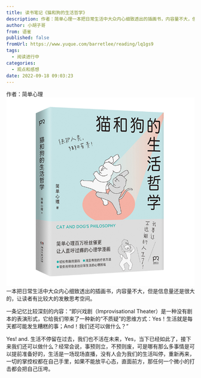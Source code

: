 ```yaml
---
title: 读书笔记《猫和狗的生活哲学》
description: 作者：简单心理一本把日常生活中大众内心细致透出的插画书，内容量不大，但是信息量还是很大的，让读者有比较大的发散思考空间。一条记忆比较深刻的内容：“即兴戏剧（Improvisational Theater）是一种没有剧本的表演形式，它给我们带来了一种新的“不质疑”的思维方式：Yes！生活就是每天...
author: 小胡子哥
from: 语雀
published: false
fromUrl: https://www.yuque.com/barretlee/reading/lq1gs9
tags:
  - 阅读进行中
categories:
  - 观点和感想
date: 2022-09-18 09:03:23
---
```


作者：简单心理
![image](../blogimgs/2022/09/18/1663506243131-1f54944b-56a6-4c28-a8e5-737b4fb2c17a.png)
一本把日常生活中大众内心细致透出的插画书，内容量不大，但是信息量还是很大的，让读者有比较大的发散思考空间。


一条记忆比较深刻的内容：“即兴戏剧（Improvisational Theater）是一种没有剧本的表演形式，它给我们带来了一种新的“不质疑”的思维方式：Yes！生活就是每天都可能发生糟糕的事；And！我们还可以做什么？”

Yes! and. 生活不停留在过去，我们也不活在未来，Yes，当下已经如此了，接下来我们还可以做什么？经常会说，事预则立，不预则废，可是哪有那么多事情是可以提前准备好的，生活是一场现场直播，没有人会为我们的生活叫停，重新再来，一切的掌控权都在自己手里，如果不能放平心态，直面前方，那任何一个微小的打击都会把自己压垮。
